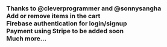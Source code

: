 ### Thanks to @cleverprogrammer and @sonnysangha <br/> Add or remove items in the cart <br/> Firebase authentication for login/signup <br/> Payment using Stripe to be added soon <br/> Much more...

